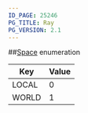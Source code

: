 ```yaml
---
ID_PAGE: 25246
PG_TITLE: Ray
PG_VERSION: 2.1
---
```

##[Space](/classes/2.2-alpha/Space) enumeration

Key | Value
---|---
LOCAL | 0
WORLD | 1


